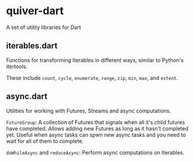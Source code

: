quiver-dart
===========

A set of utility libraries for Dart

## iterables.dart

Functions for transforming Iterables in different ways, similar to Python's
itertools.

These include `count`, `cycle`, `enumerate`, `range`, `zip`, `min`, `max`, and
`extent`.

## async.dart

Utilities for working with Futures, Streams and async computations.

`FutureGroup`: A collection of Futures that signals when all it's child futures
have completed. Allows adding new Futures as long as it hasn't completed yet.
Useful when async tasks can spwn new async tasks and you need to wait for all of
them to complete.

`doWhileAsync` and `reduceAsync`: Perform async computations on Iterables.
